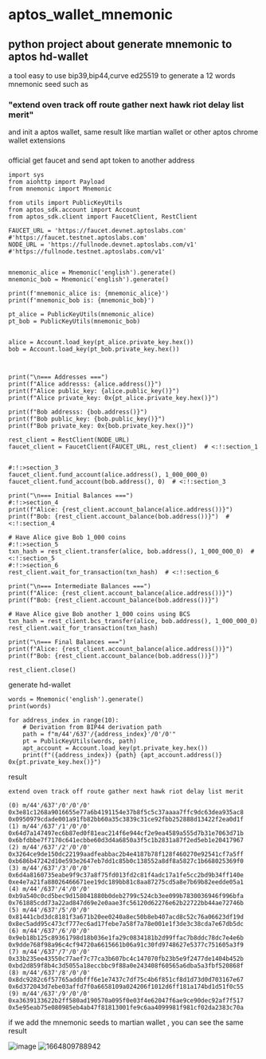 # aptos_wallet_mnemonic
## python project about generate mnemonic to aptos hd-wallet 
a tool easy to use bip39,bip44,curve ed25519 to generate a 12 words mnemonic seed such as 
### "extend oven track off route gather next hawk riot delay list merit"
and init a aptos wallet, same result like martian wallet or other aptos chrome wallet extensions
###  

official get faucet and send apt token to another address 
```
import sys
from aiohttp import Payload
from mnemonic import Mnemonic

from utils import PublicKeyUtils
from aptos_sdk.account import Account
from aptos_sdk.client import FaucetClient, RestClient

FAUCET_URL = 'https://faucet.devnet.aptoslabs.com' #'https://faucet.testnet.aptoslabs.com'
NODE_URL = 'https://fullnode.devnet.aptoslabs.com/v1' #'https://fullnode.testnet.aptoslabs.com/v1'


mnemonic_alice = Mnemonic('english').generate()
mnemonic_bob = Mnemonic('english').generate()

print(f'mnemonic_alice is: {mnemonic_alice}')
print(f'mnemonic_bob is: {mnemonic_bob}')

pt_alice = PublicKeyUtils(mnemonic_alice)
pt_bob = PublicKeyUtils(mnemonic_bob)


alice = Account.load_key(pt_alice.private_key.hex())
bob = Account.load_key(pt_bob.private_key.hex())



print("\n=== Addresses ===")
print(f"Alice addresss: {alice.address()}")
print(f"Alice public_key: {alice.public_key()}")
print(f"Alice private_key: 0x{pt_alice.private_key.hex()}")

print(f"Bob addresss: {bob.address()}")
print(f"Bob public_key: {bob.public_key()}")
print(f"Bob private_key: 0x{bob.private_key.hex()}")

rest_client = RestClient(NODE_URL)
faucet_client = FaucetClient(FAUCET_URL, rest_client)  # <:!:section_1


#:!:>section_3
faucet_client.fund_account(alice.address(), 1_000_000_0)
faucet_client.fund_account(bob.address(), 0)  # <:!:section_3

print("\n=== Initial Balances ===")
#:!:>section_4
print(f"Alice: {rest_client.account_balance(alice.address())}")
print(f"Bob: {rest_client.account_balance(bob.address())}")  # <:!:section_4

# Have Alice give Bob 1_000 coins
#:!:>section_5
txn_hash = rest_client.transfer(alice, bob.address(), 1_000_000_0)  # <:!:section_5
#:!:>section_6
rest_client.wait_for_transaction(txn_hash)  # <:!:section_6

print("\n=== Intermediate Balances ===")
print(f"Alice: {rest_client.account_balance(alice.address())}")
print(f"Bob: {rest_client.account_balance(bob.address())}")

# Have Alice give Bob another 1_000 coins using BCS
txn_hash = rest_client.bcs_transfer(alice, bob.address(), 1_000_000_0)
rest_client.wait_for_transaction(txn_hash)

print("\n=== Final Balances ===")
print(f"Alice: {rest_client.account_balance(alice.address())}")
print(f"Bob: {rest_client.account_balance(bob.address())}")

rest_client.close()
```

generate hd-wallet

```
words = Mnemonic('english').generate()
print(words)

for address_index in range(10):
    # Derivation from BIP44 derivation path
    path = f"m/44'/637'/{address_index}'/0'/0'"
    pt = PublicKeyUtils(words, path)
    apt_account = Account.load_key(pt.private_key.hex())
    print(f"({address_index}) {path} {apt_account.address()} 0x{pt.private_key.hex()}")
```
result

```
extend oven track off route gather next hawk riot delay list merit

(0) m/44'/637'/0'/0'/0' 0x3e81c1268a9016655e77a6b4191154e37b8f5c5c37aaaa7ffc9dc63dea935ac8 0x0950979cdade001a91fb82bb60a35c3839c31ce92fbb252888d13422f2ea0d1f
(1) m/44'/637'/1'/0'/0' 0x64d7a147497ec6b87ed0f81eac214f6e944cf2e9ea4589a555d7b31e7063d71b 0x6bfdbbe7f7170c641ecbbe60d3d4a6850a3f5c1b2831a87f2ed5eb1e20417967
(2) m/44'/637'/2'/0'/0' 0x3264ce9de150dc22199aadfeabbac2b4e4187b78f128f460270e92541cf7a5ff 0xb686b47242d10e593e2647eb7dd1c85b0c138552a8df8a5827c1b668025369f0
(3) m/44'/637'/3'/0'/0' 0x6d4a8160735eabe9f9c37a8f75fd013fd2c81f4adc17a1fe5cc2bd9b34ff140e 0xe4e7a21fa88026466671ee19dc189bb81c8aa87275cd5a8e7b69b82eedde05a1
(4) m/44'/637'/4'/0'/0' 0xb9a540c0cd5bec9d158041880b0deb2799c524cb3ee099b7830036946f996bfa 0x761885cdd73a22ad847d69e2e0aae3fc56120d62276e62b22722bb44ae72746b
(5) m/44'/637'/5'/0'/0' 0x81441cbd3dc8181f3a671b20ee0240a8ec50b8eb407acd8c52c76a06623df19d 0x8ec5add95c473cf777ec6ad17febe7a58f7a78e001e1f3de3c38cda7e67db5dc
(6) m/44'/637'/6'/0'/0' 0x9eb18b125c89361798d18b036e1fa29c0834181b2d99ffac7b8ddc78dc7e4e6b 0x9dde768f98a96c4cf94720a6615661b06a91c30fd9748627e5377c751605a3f9
(7) m/44'/637'/7'/0'/0' 0x33b235ee43550c77aef7c77ca3b607bc4c147070fb23b5e9f2477de1404b452b 0xbd2d859f8b4c3d5055a18eccbbc9f88a0e243408f60565a6dba5a3fbf520868f
(8) m/44'/637'/8'/0'/0' 0x8dc9282c6f57765addbfff6e1e7437c7df75c4b6f851cf8d1d73d0d703167e67 0x6d372043d7ebe03affd7f0a6658109a024206f1012d6ff181a174bd1d51f0c55
(9) m/44'/637'/9'/0'/0' 0xa3639133622b2ff580ad190570a095f0e03f4e62047f6ae9ce90dec92af7f517 0x5e95eab75e080985eb4ab47f81813001fe9c6aa4099981f981cf02da2383c70a
```

if we add the mnemonic seeds to martian wallet , you can see the same result

![image](https://user-images.githubusercontent.com/30144807/193611533-e310fa26-b89f-4279-a3b8-45a811fe6b07.png)
![1664809788942](https://user-images.githubusercontent.com/30144807/193612203-c6699ab8-b718-47c3-8c04-f478513aa896.png)




